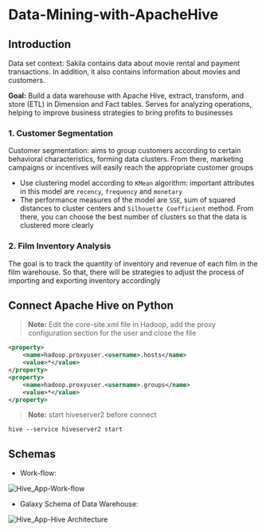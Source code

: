 # Data-Mining-with-ApacheHive

## Introduction
Data set context: Sakila contains data about movie rental and payment transactions. In addition, it also contains information about movies and customers.

**Goal:** Build a data warehouse with Apache Hive, extract, transform, and store (ETL) in Dimension and Fact tables. Serves for analyzing operations, helping to improve business strategies to bring profits to businesses

### 1. Customer Segmentation

Customer segmentation: aims to group customers according to certain behavioral characteristics, forming data clusters. From there, marketing campaigns or incentives will easily reach the appropriate customer groups
- Use clustering model according to `KMean` algorithm: important attributes in this model are `recency`, `frequency` and `monetary`
- The performance measures of the model are `SSE`, sum of squared distances to cluster centers and `Silhouette Coefficient` method. From there, you can choose the best number of clusters so that the data is clustered more clearly

### 2. Film Inventory Analysis

The goal is to track the quantity of inventory and revenue of each film in the film warehouse. So that, there will be strategies to adjust the process of importing and exporting inventory accordingly

## Connect Apache Hive on Python
> **Note:** Edit the core-site.xml file in Hadoop, add the proxy configuration section for the user and close the file
```xml
<property>
    <name>hadoop.proxyuser.<username>.hosts</name>
    <value>*</value>
</property>
<property>
    <name>hadoop.proxyuser.<username>.groups</name>
    <value>*</value>
</property>
```
> **Note:** start hiveserver2 before connect
```
hive --service hiveserver2 start
```

## Schemas

* Work-flow:

![Hive_App-Work-flow](https://github.com/Narius2030/Data-Mining-with-ApacheHive/assets/94912102/d6051d77-679b-4405-8471-5b4b80183381)


* Galaxy Schema of Data Warehouse:

![Hive_App-Hive Architecture](https://github.com/Narius2030/Data-Mining-with-ApacheHive/assets/94912102/81dc04fd-2387-4cce-962f-a5868adc8cab)

